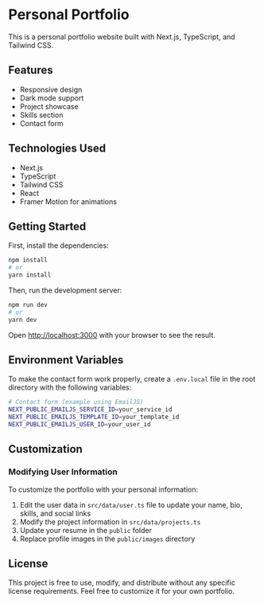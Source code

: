 # Personal Portfolio

This is a personal portfolio website built with Next.js, TypeScript, and Tailwind CSS.

## Features

- Responsive design
- Dark mode support
- Project showcase
- Skills section
- Contact form

## Technologies Used

- Next.js
- TypeScript
- Tailwind CSS
- React
- Framer Motion for animations

## Getting Started

First, install the dependencies:

```bash
npm install
# or
yarn install
```

Then, run the development server:

```bash
npm run dev
# or
yarn dev
```

Open [http://localhost:3000](http://localhost:3000) with your browser to see the result.

## Environment Variables

To make the contact form work properly, create a `.env.local` file in the root directory with the following variables:

```bash
# Contact form (example using EmailJS)
NEXT_PUBLIC_EMAILJS_SERVICE_ID=your_service_id
NEXT_PUBLIC_EMAILJS_TEMPLATE_ID=your_template_id
NEXT_PUBLIC_EMAILJS_USER_ID=your_user_id
```

## Customization

### Modifying User Information

To customize the portfolio with your personal information:

1. Edit the user data in `src/data/user.ts` file to update your name, bio, skills, and social links
2. Modify the project information in `src/data/projects.ts`
3. Update your resume in the `public` folder
4. Replace profile images in the `public/images` directory

## License

This project is free to use, modify, and distribute without any specific license requirements. Feel free to customize it for your own portfolio.